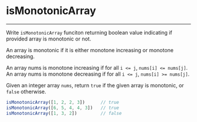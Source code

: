 # isMonotonicArray

---

Write `isMonotonicArray` funciton returning boolean value indicating if provided array is monotonic or not.

An array is monotonic if it is either monotone increasing or monotone decreasing.

An array nums is monotone increasing if for all `i <= j`, `nums[i] <= nums[j]`. An array nums is monotone decreasing if for all `i <= j`, `nums[i] >= nums[j]`.

Given an integer array `nums`, return `true` if the given array is monotonic, or `false` otherwise.

```js
isMonotonicArray([1, 2, 2, 3])      // true
isMonotonicArray([6, 5, 4, 4, 3])   // true
isMonotonicArray([1, 3, 2])         // false
```